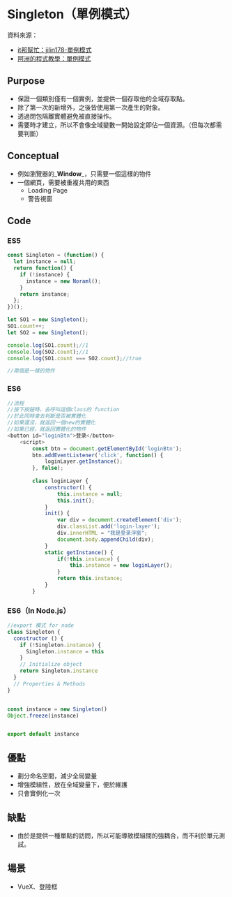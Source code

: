 # Singleton（單例模式）

資料來源：

* [it邦幫忙：jilin178-單例模式](https://ithelp.ithome.com.tw/articles/10202016) 
* [阿洲的程式教學：單例模式](http://monkeycoding.com/?p=969)

## Purpose

* 保證一個類別僅有一個實例，並提供一個存取他的全域存取點。 
* 除了第一次的新增外，之後皆使用第一次產生的對象。 
* 透過閉包隔離實體避免被直接操作。 
* 需要時才建立，所以不會像全域變數一開始設定即佔一個資源。（但每次都需要判斷）

## Conceptual

* 例如瀏覽器的_**Window**_，只需要一個這樣的物件 
* 一個網頁，需要被重複共用的東西 
  * Loading Page 
  * 警告視窗

## Code

### ES5

```javascript
const Singleton = (function() {
  let instance = null;
  return function() {
    if (!instance) {
      instance = new Noraml();
    }
    return instance;
  };
})();

let SO1 = new Singleton();
SO1.count++;
let SO2 = new Singleton();

console.log(SO1.count);//1
console.log(SO2.count);//1
console.log(SO1.count === SO2.count);//true

//兩個是一樣的物件
```

### ES6



```javascript
//流程
//按下按鈕時，去呼叫這個class的 function
//於此同時會去判斷是否被實體化
//如果還沒，就返回一個new的實體化
//如果已經，就返回實體化的物件
<button id="loginBtn">登录</button>
    <script>
        const btn = document.getElementById('loginBtn');
        btn.addEventListener('click', function() {
            loginLayer.getInstance();
        }, false);
        
        class loginLayer {
            constructor() {
                this.instance = null;
                this.init();
            }
            init() {
                var div = document.createElement('div');
                div.classList.add('login-layer');
                div.innerHTML = "我是登录浮窗";
                document.body.appendChild(div);
            }
            static getInstance() {
                if(!this.instance) {
                    this.instance = new loginLayer();
                }
                return this.instance;
            }
        }
```

### ES6（In Node.js）

```javascript
//export 模式 for node
class Singleton {
  constructor () {
    if (!Singleton.instance) {
      Singleton.instance = this
    }
    // Initialize object
    return Singleton.instance
  }
  // Properties & Methods
}


const instance = new Singleton()
Object.freeze(instance)


export default instance
```

## 優點

* 劃分命名空間，減少全局變量 
* 增強模組性，放在全域變量下，便於維護 
* 只會實例化一次

## 缺點

* 由於是提供一種單點的訪問，所以可能導致模組間的強耦合，而不利於單元測試。

## 場景

* VueX、登陸框











